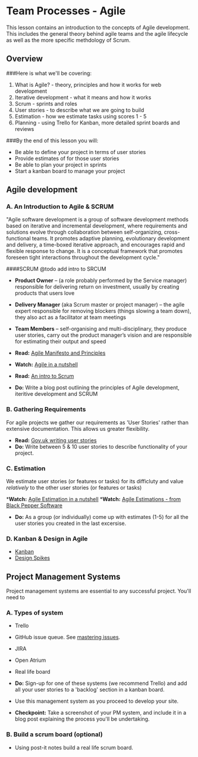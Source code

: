 Team Processes - Agile
======================

This lesson contains an introduction to the concepts of Agile development. This includes the general theory behind agile teams and the agile lifecycle as well as the more specific methdology of Scrum.

Overview
--------
###Here is what we'll be covering:

1. What is Agile? - theory, principles and how it works for web development
2. Iterative development - what it means and how it works
3. Scrum - sprints and roles
4. User stories - to describe what we are going to build
5. Estimation - how we estimate tasks using scores 1 - 5
6. Planning - using Trello for Kanban, more detailed sprint boards and reviews

###By the end of this lesson you will:

* Be able to define your project in terms of user stories
* Provide estimates of for those user stories
* Be able to plan your project in sprints
* Start a kanban board to manage your project

Agile development
-----------------

### A. An Introduction to Agile & SCRUM

"Agile software development is a group of software development methods based on iterative and incremental development, where requirements and solutions evolve through collaboration between self-organizing, cross-functional teams. 
It promotes adaptive planning, evolutionary development and delivery, a time-boxed iterative approach, and encourages rapid and flexible response to change. It is a conceptual framework that promotes foreseen tight interactions throughout the development cycle."

####SCRUM
@todo add intro to SRCUM

* __Product Owner__ – (a role probably performed by the Service manager) responsible for delivering return on investment, usually by creating products that users love
* __Delivery Manager__ (aka Scrum master or project manager) – the agile expert responsible for removing blockers (things slowing a team down), they also act as a facilitator at team meetings
* __Team Members__ – self-organising and multi-disciplinary, they produce user stories, carry out the product manager’s vision and are responsible for estimating their output and speed

* __Read:__ [Agile Manifesto and Principles](http://agilemanifesto.org/)
* __Watch:__ [Agile in a nutshell](https://www.youtube.com/watch?v=zIPv-Ym2n1E)
* __Read:__ [An intro to Scrum](https://www.atlassian.com/agile/scrum)
* __Do:__ Write a blog post outlining the principles of Agile development, iteritive development and SCRUM


### B. Gathering Requirements
For agile projects we gather our requirements as 'User Stories' rather than extensive documentation. This allows us greater flexibility.

* __Read:__ [Gov.uk writing user stories](https://www.gov.uk/service-manual/agile/writing-user-stories.html)
* __Do:__ Write between 5 & 10 user stories to describe functionality of your project.

### C. Estimation
We estimate user stories (or features or tasks) for its difficluty and value _relatively_ to the other user stories (or features or tasks)

*__Watch:__ [Agile Estimation in a nutshell](https://www.youtube.com/watch?v=sCCUEtjCpCs)
*__Watch:__ [Agile Estimations - from Black Pepper Software](https://www.youtube.com/watch?v=7nTxdl29ePY)
* __Do:__ As a group (or individually) come up with estimates (1-5) for all the user stories you created in the last excersise. 

### D. Kanban & Design in Agile 

* [Kanban](https://www.atlassian.com/agile/kanban)
* [Design Spikes](http://www.smashingmagazine.com/2012/11/06/design-spikes-fit-big-picture-ux-agile-development/)

Project Management Systems
--------------------------

Project management systems are essential to any successful project. You'll need to

### A. Types of system

* Trello
* GitHub issue queue. See [mastering issues](https://guides.github.com/features/issues/).
* JIRA
* Open Atrium
* Real life board

* __Do:__ Sign-up for one of these systems (we recommend Trello) and add all your user stories to a 'backlog' section in a kanban board.
* Use this management system as you proceed to develop your site.

* __Checkpoint:__ Take a screenshot of your PM system, and include it in a blog post explaining the process you'll be undertaking.

### B. Build a scrum board (optional)

* Using post-it notes build a real life scrum board.